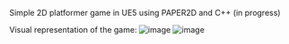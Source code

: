 Simple 2D platformer game in UE5 using PAPER2D and C++ (in progress)

Visual representation of the game:
![image](https://github.com/user-attachments/assets/2786cd46-20af-4969-9b1e-929d2ac05732)
![image](https://github.com/user-attachments/assets/040e60ea-f464-4ed7-b894-f88e3f37d29e)
